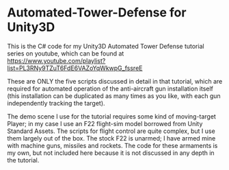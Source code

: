 # Automated-Tower-Defense for Unity3D
This is the C# code for my Unity3D Automated Tower Defense tutorial series on youtube, which can be found at https://www.youtube.com/playlist?list=PL3RNy9TZuT6FdE6VAZoYqWkwpG_fssreE

These are ONLY the five scripts discussed in detail in that tutorial, which are required for automated operation of the anti-aircraft gun installation itself (this installation can be duplicated as many times as you like, with each gun independently tracking the target).

The demo scene I use for the tutorial requires some kind of moving-target Player; in my case I use an F22 flight-sim model borrowed from Unity Standard Assets.  The scripts for flight control are quite complex, but I use them largely out of the box.  The stock F22 is unarmed; I have armed mine with machine guns, missiles and rockets.  The code for these armaments is my own, but not included here because it is not discussed in any depth in the tutorial.
